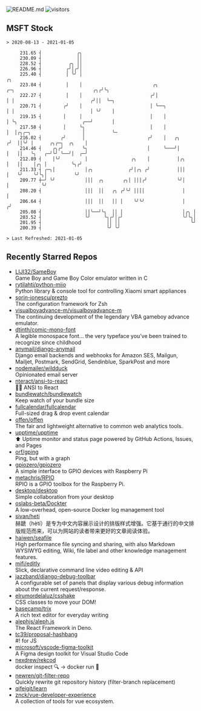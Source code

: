 ![README.md](https://github.com/Gerhut/Gerhut/workflows/README.md/badge.svg)
![visitors](https://visitors.vercel.app/Gerhut/Gerhut?token=8cf69d1f6813d272ef062726b6070c9be4ff72038cfe5a7ded7384a8da65d866)

## MSFT Stock

```
> 2020-08-13 - 2021-01-05

     231.65 ┤             ╭╮                                                                                     
     230.09 ┤             ││                                                                                     
     228.52 ┤          ╭╮ ││                                                                                     
     226.96 ┤         ╭╯│╭╯│                                                                                     
     225.40 ┤         │ ╰╯ │                                                                              ╭╮     
     223.84 ┤         │    │                          ╭╮               ╭─╮                             ╭╮╭╯╰╮    
     222.27 ┤         │    │                         ╭╯│               │ │                            ╭╯││  ╰─╮  
     220.71 ┤        ╭╯    │                         │ ╰──╮            │ │                            │ ╰╯    │  
     219.15 ┤        │     │                         │    │            │ ╰╮                        ╭──╯       │  
     217.58 ┤        │     ╰╮                        │    │            │  │╭╮╭─╮                   │          ╰─ 
     216.02 ┤       ╭╯      │                       ╭╯    │   ╭╮      ╭╯  ││╰╯ │      ╭╮╭─╮  ╭╮    │             
     214.46 ┤    ╭╮╭╯       ╰╮                      │     ╰───╯│      │   ││   ╰╮   ╭─╯╰╯ ╰──╯│  ╭─╯             
     212.89 ┤    │╰╯         │                ╭╮    │          │╭╮    │   ││    │╭╮ │         ╰╮╭╯               
     211.33 ┤ ╭─╮│           │╭╮             ╭╯│╭╮ ╭╯          │││    │   ╰╯    ╰╯╰╮│          ╰╯                
     209.77 ┼─╯ ╰╯           │││  ╭╮       ╭╮│ │││╭╯           ╰╯│    │            ╰╯                            
     208.20 ┤                │││  ││   ╭╮ ╭╯╰╯ ││││              │    │                                          
     206.64 ┤                │││  ││   ││ │    ╰╯╰╯              │   ╭╯                                          
     205.08 ┤                ││╰──╯╰╮  ││ │                      │╭╮ │                                           
     203.52 ┤                ╰╯     ╰╮╭╯│╭╯                      ╰╯╰╮│                                           
     201.95 ┤                        ││ ││                          ╰╯                                           
     200.39 ┤                        ╰╯ ╰╯                                                                       

> Last Refreshed: 2021-01-05
```

## Recently Starred Repos

- [LIJI32/SameBoy](https://github.com/LIJI32/SameBoy)  
  Game Boy and Game Boy Color emulator written in C
- [rytilahti/python-miio](https://github.com/rytilahti/python-miio)  
  Python library & console tool for controlling Xiaomi smart appliances
- [sorin-ionescu/prezto](https://github.com/sorin-ionescu/prezto)  
  The configuration framework for Zsh
- [visualboyadvance-m/visualboyadvance-m](https://github.com/visualboyadvance-m/visualboyadvance-m)  
  The continuing development of the legendary VBA gameboy advance emulator.
- [dtinth/comic-mono-font](https://github.com/dtinth/comic-mono-font)  
  A legible monospace font... the very typeface you’ve been trained to recognize since childhood
- [anymail/django-anymail](https://github.com/anymail/django-anymail)  
  Django email backends and webhooks for Amazon SES, Mailgun, Mailjet, Postmark, SendGrid, Sendinblue, SparkPost and more
- [nodemailer/wildduck](https://github.com/nodemailer/wildduck)  
  Opinionated email server
- [nteract/ansi-to-react](https://github.com/nteract/ansi-to-react)  
  :guardsman: ANSI to React
- [bundlewatch/bundlewatch](https://github.com/bundlewatch/bundlewatch)  
  Keep watch of your bundle size
- [fullcalendar/fullcalendar](https://github.com/fullcalendar/fullcalendar)  
  Full-sized drag & drop event calendar
- [offen/offen](https://github.com/offen/offen)  
  The fair and lightweight alternative to common web analytics tools. 
- [upptime/upptime](https://github.com/upptime/upptime)  
  ⬆️ Uptime monitor and status page powered by GitHub Actions, Issues, and Pages
- [orf/gping](https://github.com/orf/gping)  
  Ping, but with a graph
- [gpiozero/gpiozero](https://github.com/gpiozero/gpiozero)  
  A simple interface to GPIO devices with Raspberry Pi
- [metachris/RPIO](https://github.com/metachris/RPIO)  
  RPIO is a GPIO toolbox for the Raspberry Pi.
- [desktop/desktop](https://github.com/desktop/desktop)  
  Simple collaboration from your desktop
- [oslabs-beta/Dockter](https://github.com/oslabs-beta/Dockter)  
  A low-overhead, open-source Docker log management tool
- [sivan/heti](https://github.com/sivan/heti)  
  赫蹏（hètí）是专为中文内容展示设计的排版样式增强。它基于通行的中文排版规范而来，可以为网站的读者带来更好的文章阅读体验。
- [haiwen/seafile](https://github.com/haiwen/seafile)  
  High performance file syncing and sharing, with also Markdown WYSIWYG editing, Wiki, file label and other knowledge management features.
- [mifi/editly](https://github.com/mifi/editly)  
  Slick, declarative command line video editing & API
- [jazzband/django-debug-toolbar](https://github.com/jazzband/django-debug-toolbar)  
  A configurable set of panels that display various debug information about the current request/response.
- [elrumordelaluz/csshake](https://github.com/elrumordelaluz/csshake)  
  CSS classes to move your DOM!
- [basecamp/trix](https://github.com/basecamp/trix)  
  A rich text editor for everyday writing
- [alephjs/aleph.js](https://github.com/alephjs/aleph.js)  
  The React Framework in Deno.
- [tc39/proposal-hashbang](https://github.com/tc39/proposal-hashbang)  
  #! for JS
- [microsoft/vscode-figma-toolkit](https://github.com/microsoft/vscode-figma-toolkit)  
   A Figma design toolkit for Visual Studio Code
- [nexdrew/rekcod](https://github.com/nexdrew/rekcod)  
  docker inspect :mag: → docker run :runner:
- [newren/git-filter-repo](https://github.com/newren/git-filter-repo)  
  Quickly rewrite git repository history (filter-branch replacement)
- [qifeigit/learn](https://github.com/qifeigit/learn)  
- [znck/vue-developer-experience](https://github.com/znck/vue-developer-experience)  
  A collection of tools for vue ecosystem.

